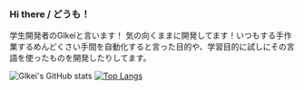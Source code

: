 ### Hi there / どうも！

学生開発者のGlkeiと言います！
気の向くままに開発してます！いつもする手作業するめんどくさい手間を自動化すると言った目的や、学習目的に試しにその言語を使ったものを開発したりしてます。

![Glkei's GitHub stats](https://github-readme-stats.vercel.app/api?username=Glkei&show_icons=true&theme=synthwave)
[![Top Langs](https://github-readme-stats.vercel.app/api/top-langs/?username=Himabitoo&langs_count=8)](https://github.com/Himabitoo/github-readme-stats)
